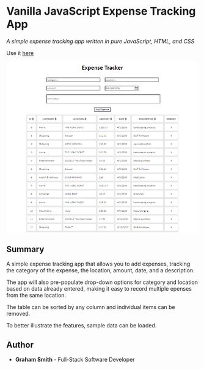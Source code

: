 # Vanilla JavaScript Expense Tracking App

*A simple expense tracking app written in pure JavaScript, HTML, and CSS*

Use it [here](https://kendric84.github.io/ExpenseTracker/)

![App Screenshot](./SS.png)

## Summary
A simple expense tracking app that allows you to add expenses, tracking the category of the expense, the location, amount, date, and a description.

The app will also pre-populate drop-down options for category and location based on data already entered, making it easy to record multiple epenses from the same location.

The table can be sorted by any column and individual items can be removed.

To better illustrate the features, sample data can be loaded.

## Author
- **Graham Smith** - Full-Stack Software Developer